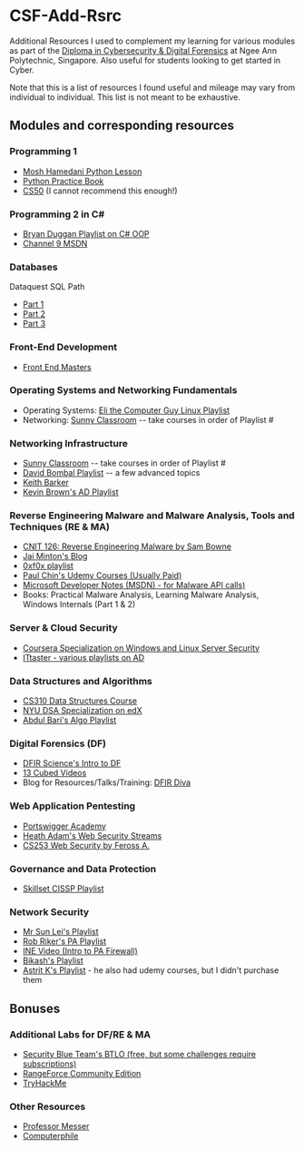 # CSF-Add-Rsrc
Additional Resources I used to complement my learning for various modules as part of the [Diploma in Cybersecurity &amp; Digital Forensics](https://www.np.edu.sg/ict/Pages/csf.aspx) at Ngee Ann Polytechnic, Singapore. Also useful for students looking to get started in Cyber.

Note that this is a list of resources I found useful and mileage may vary from individual to individual. This list is not meant to be exhaustive.

## Modules and corresponding resources
### Programming 1 

* [Mosh Hamedani Python Lesson](https://www.youtube.com/watch?v=_uQrJ0TkZlc)
* [Python Practice Book](https://www.academia.edu/33206919/The_Python_Workbook_A_Brief_Introduction_with_Exercises_and_Solutions)
* [CS50](https://cs50.harvard.edu/) (I cannot recommend this enough!)

### Programming 2 in C#

* [Bryan Duggan Playlist on C# OOP](https://www.youtube.com/playlist?list=PL1n0B6z4e_E5aB2FqwrNRrhLyO0aqW_Bo)
* [Channel 9 MSDN](https://channel9.msdn.com/)

### Databases

Dataquest SQL Path
* [Part 1](https://app.dataquest.io/course/funds-sql-i)
* [Part 2](https://app.dataquest.io/course/funds-sql-ii)
* [Part 3](https://app.dataquest.io/course/funds-sql-summary)

### Front-End Development

* [Front End Masters](https://frontendmasters.com/)

### Operating Systems and Networking Fundamentals

* Operating Systems: [Eli the Computer Guy Linux Playlist](https://www.youtube.com/playlist?list=PLJcaPjxegjBV4aJh4hw3p3yL3CxE2sFXL)
* Networking: [Sunny Classroom](https://www.youtube.com/user/sunnylearning) -- take courses in order of Playlist #

### Networking Infrastructure

* [Sunny Classroom](https://www.youtube.com/user/sunnylearning) -- take courses in order of Playlist #
* [David Bombal Playlist](https://www.youtube.com/watch?v=RGxO3J9qi-A&list=PLhfrWIlLOoKMCJLkWbgPJ9aI9_Kx4No7O) -- a few advanced topics
* [Keith Barker](https://www.youtube.com/watch?v=coKBlNrUZrg&list=PLQQoSBmrXmrxDECc1N9BPYdjS8z0sbCwk)
* [Kevin Brown's AD Playlist](https://www.youtube.com/channel/UCskDL9NdG_euwmCy4RMrGQw/videos)

### Reverse Engineering Malware and Malware Analysis, Tools and Techniques (RE & MA)

* [CNIT 126: Reverse Engineering Malware by Sam Bowne](https://samsclass.info/126/126_F21.shtml)
* [Jai Minton's Blog](https://www.jaiminton.com/Tutorials/PracticalMalwareAnalysis/#)
* [0xf0x playlist](https://www.youtube.com/watch?v=GE_aSVq8ZnQ&list=PLiFO-R_BI-kAqDPqtnOq2n70mtAZ6xg5N)
* [Paul Chin's Udemy Courses (Usually Paid)](https://www.udemy.com/user/paulchin/)
* [Microsoft Developer Notes (MSDN) - for Malware API calls)](https://docs.microsoft.com/en-us/windows/win32/system-services)
* Books: Practical Malware Analysis, Learning Malware Analysis, Windows Internals (Part 1 & 2)

### Server & Cloud Security

* [Coursera Specialization on Windows and Linux Server Security](https://www.coursera.org/specializations/computer-security-systems-management)
* [ITtaster - various playlists on AD](https://www.youtube.com/c/ittaster/playlists)

### Data Structures and Algorithms

* [CS310 Data Structures Course](https://www.youtube.com/watch?v=zgCnMvvw6Oo&list=PLpPXw4zFa0uKKhaSz87IowJnOTzh9tiBk)
* [NYU DSA Specialization on edX](https://www.edx.org/microbachelors/nyux-programming-data-structures)
* [Abdul Bari's Algo Playlist](https://www.youtube.com/watch?v=0IAPZzGSbME&list=PLDN4rrl48XKpZkf03iYFl-O29szjTrs_O)

### Digital Forensics (DF)

* [DFIR Science's Intro to DF](https://www.youtube.com/watch?v=giv0DQDSsjQ&list=PLJu2iQtpGvv-2LtysuTTka7dHt9GKUbxD)
* [13 Cubed Videos](https://www.youtube.com/channel/UCy8ntxFEudOCRZYT1f7ya9Q)
* Blog for Resources/Talks/Training: [DFIR Diva](https://dfirdiva.com/)

### Web Application Pentesting

* [Portswigger Academy](https://portswigger.net/web-security)
* [Heath Adam's Web Security Streams](https://www.youtube.com/watch?v=24fHLWXGS-M)
* [CS253 Web Security by Feross A.](https://www.youtube.com/playlist?list=PL1y1iaEtjSYiiSGVlL1cHsXN_kvJOOhu-)

### Governance and Data Protection

* [Skillset CISSP Playlist](https://www.youtube.com/watch?v=SccOuGRReW4&list=PLWqLeluv2Rq3qFg-yCQVY_eUngSjqij1g)

### Network Security

* [Mr Sun Lei's Playlist](https://www.youtube.com/watch?v=HI5AvX7b_5Y&list=PLZlxq5DvzmGU8DrpraH3zAMgYn-5k6uEQ)
* [Rob Riker's PA Playlist](https://www.youtube.com/playlist?list=PLxyr0C_3Ton0As52Kw6YHnklh2Z_Eb1FM)
* [INE Video (Intro to PA Firewall)](https://www.youtube.com/watch?v=bKU4VShdPuY)
* [Bikash's Playlist](https://www.youtube.com/watch?v=YAvc17jaIHU&list=PLaUiizP3D7fNC2x4Yn2kFtp7PDiM-UBIO)
* [Astrit K's Playlist](https://www.youtube.com/watch?v=wLLlVKvhVYM&list=PLySxAD9v-0wegbpuY8Hry1TI_est_Ovl9) - he also had udemy courses, but I didn't purchase them

## Bonuses

### Additional Labs for DF/RE & MA
* [Security Blue Team's BTLO (free, but some challenges require subscriptions)](https://blueteamlabs.online)
* [RangeForce Community Edition](https://go.rangeforce.com/community-edition-registration)
* [TryHackMe](https://tryhackme.com)

### Other Resources
* [Professor Messer](https://www.youtube.com/c/professormesser)
* [Computerphile](https://www.youtube.com/user/Computerphile)
